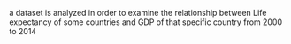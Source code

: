 a dataset is analyzed in order to examine the relationship between Life expectancy of some countries and GDP of that specific country from 2000 to 2014
